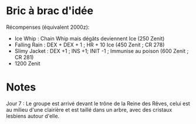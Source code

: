 # Bric à brac d'idée

Récompenses (équivalent 2000z): 
- Ice Whip : Chain Whip mais dégâts deviennent Ice (250 Zenit)
- Falling Rain : DEX + DEX + 1 ; HR + 10 Ice (450 Zenit ; CR 278)
- Slimy Jacket : DEX +1 ; INS +1; INIT -1 ; Immunise au poison (600 Zenit ; CR 281)
- 1200 Zenit

# Notes

Jour 7 : 
Le groupe est arrivé devant le trône de la Reine des Rêves, celui est au milieu d'une clairière et est taillé dans un arbre, avec des cristaux lesbiens autour d'elle.